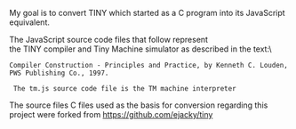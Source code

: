 My goal is to convert TINY which started as a C program into its JavaScript equivalent.

The JavaScript source code files that follow represent \
the TINY compiler and Tiny Machine simulator as described in the text:\

    Compiler Construction - Principles and Practice, by Kenneth C. Louden,
    PWS Publishing Co., 1997.

     The tm.js source code file is the TM machine interpreter

The source files C files used as the basis for conversion regarding this project were forked from
https://github.com/ejacky/tiny
